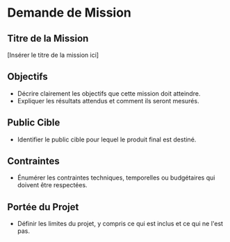 # Demande de Mission

## Titre de la Mission
[Insérer le titre de la mission ici]

## Objectifs
- Décrire clairement les objectifs que cette mission doit atteindre.
- Expliquer les résultats attendus et comment ils seront mesurés.

## Public Cible
- Identifier le public cible pour lequel le produit final est destiné.

## Contraintes
- Énumérer les contraintes techniques, temporelles ou budgétaires qui doivent être respectées.

## Portée du Projet
- Définir les limites du projet, y compris ce qui est inclus et ce qui ne l'est pas.
